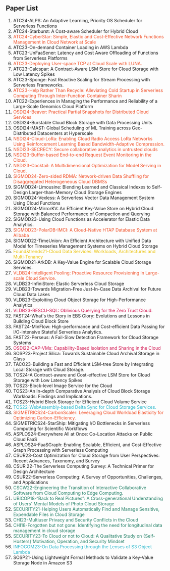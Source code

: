 ## Paper List
1. ATC24-ALPS: An Adaptive Learning, Priority OS Scheduler for Serverless Functions
2. ATC24-Starburst: A Cost-aware Scheduler for Hybrid Cloud
3. <span style="color: #F04B22;">ATC24-CyberStar: Simple, Elastic and Cost-Effective Network Functions Management in Cloud Network at Scale</span>
4. ATC23-On-demand Container Loading in AWS Lambda
5. ATC23-UnFaaSener: Latency and Cost Aware Offloading of Functions from Serverless Platforms
6. <span style="color: #F04B22;">ATC23-Deploying User-space TCP at Cloud Scale with LUNA.</span>
7. ATC23-Calcspar: A Contract-Aware LSM Store for Cloud Storage with Low Latency Spikes
8. ATC23-Sponge: Fast Reactive Scaling for Stream Processing with Serverless Frameworks.
9. <span style="color: #F04B22;">ATC23-Help Rather Than Recycle: Alleviating Cold Startup in Serverless Computing Through Inter-Function Container Sharin</span>
10. ATC22-Experiences in Managing the Performance and Reliability of a Large-Scale Genomics Cloud Platform
11. <span style="color: #F04B22;">OSDI24-Beaver: Practical Partial Snapshots for Distributed Cloud Services</span>
12. OSDI24-Burstable Cloud Block Storage with Data Processing Units
13. OSDI24-MAST: Global Scheduling of ML Training across Geo-Distributed Datacenters at Hyperscale
14. <span style="color: #F04B22;">NSDI24-Cloud-LoRa: Enabling Cloud Radio Access LoRa Networks Using Reinforcement Learning Based Bandwidth-Adaptive Compression.</span>
15. <span style="color: #F04B22;">NSDI23-SECRECY: Secure collaborative analytics in untrusted clouds</span>
16. <span style="color: #F04B22;">NSDI23-Buffer-based End-to-end Request Event Monitoring in the Cloud.</span>
17. <span style="color: #F04B22;">NSDI23-Cocktail: A Multidimensional Optimization for Model Serving in Cloud.</span>
18. <span style="color: #F04B22;">SIGMOD24-Zero-sided RDMA: Network-driven Data Shuffling for Disaggregated Heterogeneous Cloud DBMSs </span>
19. SIGMOD24-Limousine: Blending Learned and Classical Indexes to Self-Design Larger-than-Memory Cloud Storage Engines 
20. SIGMOD24-Vexless: A Serverless Vector Data Management System Using Cloud Functions 
21. SIGMOD24-MirrorKV: An Efficient Key-Value Store on Hybrid Cloud Storage with Balanced Performance of Compaction and Querying
22. SIGMOD23-Using Cloud Functions as Accelerator for Elastic Data Analytics.
23. <span style="color: #F04B22;">SIGMOD23-PolarDB-IMCI: A Cloud-Native HTAP Database System at Alibaba</span>
24. SIGMOD22-TimeUnion: An Efficient Architecture with Unified Data Model for Timeseries Management Systems on Hybrid Cloud Storage
25. <span style="color: #EBC004;">Found&trends21-Cloud Data Services: Workloads, Architectures and Multi-Tenancy
26. SIGMOD21-ArkDB: A Key-Value Engine for Scalable Cloud Storage Services.
27. <span style="color: #F04B22;">VLDB24-Intelligent Pooling: Proactive Resource Provisioning in Large-scale Cloud Service.</span>
28. VLDB23-InfiniStore: Elastic Serverless Cloud Storage
29. VLDB23-Towards Migration-Free Just-In-Case Data Archival for Future Cloud Data Lakes
30. VLDB23-Exploiting Cloud Object Storage for High-Performance Analytics
31. <span style="color: #D0104C;">VLDB23-RESCU-SQL: Oblivious Querying for the Zero Trust Cloud.</span>
32. FAST24-What's the Story in EBS Glory: Evolutions and Lessons in Building Cloud Block Store
33. FAST24-MinFlow: High-performance and Cost-efficient Data Passing for I/O-intensive Stateful Serverless Analytics.
34. FAST22-Perseus: A Fail-Slow Detection Framework for Cloud Storage Systems
35. <span style="color: #D0104C;">OSDI22-CAP-VMs: Capability-Based Isolation and Sharing in the Cloud</span>
36. SOSP23-Project Silica: Towards Sustainable Cloud Archival Storage in Glass
37. TACO23-Building a Fast and Efficient LSM-tree Store by Integrating Local Storage with Cloud Storage.
38. TOS24-A Contract-aware and Cost-effective LSM Store for Cloud Storage with Low Latency Spikes
39. TOS23-Block-level Image Service for the Cloud
40. TOS23-An In-depth Comparative Analysis of Cloud Block Storage Workloads: Findings and Implications.
41. TOS23-Hybrid Block Storage for Efficient Cloud Volume Service
42. <span style="color: #29B7CB;">TOS22-WebAssembly-based Delta Sync for Cloud Storage Services.</span>
43. <span style="color: #F04B22;">SIGMETRICS24-CarbonScaler: Leveraging Cloud Workload Elasticity for Optimizing Carbon-Efficiency.</span>
44. SIGMETRICS24-StarShip: Mitigating I/O Bottlenecks in Serverless Computing for Scientific Workflows
45. ASPLOS24-Everywhere All at Once: Co-Location Attacks on Public Cloud FaaS
46. ASPLOS24-FaaSGraph: Enabling Scalable, Efficient, and Cost-Effective Graph Processing with Serverless Computing
47. CSUR23-Cost Optimization for Cloud Storage from User Perspectives: Recent Advances, Taxonomy, and Survey
48. CSUR 22-The Serverless Computing Survey: A Technical Primer for Design Architecture
49. CSUR22-Serverless Computing: A Survey of Opportunities, Challenges, and Applications
50. <span style="color: #248067;">CSCW22-Engineering the Transition of Interactive Collaborative Software from Cloud Computing to Edge Computing.</span>
51. <span style="color: #248067;">UBICOP18-“Back to Real Pictures”: A Cross-generational Understanding of Users' Mental Models of Photo Cloud Storage</span>
52. <span style="color: #248067;">SECURITY21-Helping Users Automatically Find and Manage Sensitive, Expendable Files in Cloud Storage</span>
53. <span style="color: #248067;">CHI23-Multiuser Privacy and Security Conflicts in the Cloud</span>
54. <span style="color: #248067;">CHI18-Forgotten but not gone: Identifying the need for longitudinal data management in cloud storage</span>
55. <span style="color: #248067;">SECURITY23-To Cloud or not to Cloud: A Qualitative Study on {Self-Hosters}'Motivation, Operation, and Security Mindset</span>
56. <span style="color: #29B7CB;">INFOCOM23-On Data Processing through the Lenses of S3 Object Lambda</span>
57. SOSP21-Using Lightweight Formal Methods to Validate a Key-Value Storage Node in Amazon S3